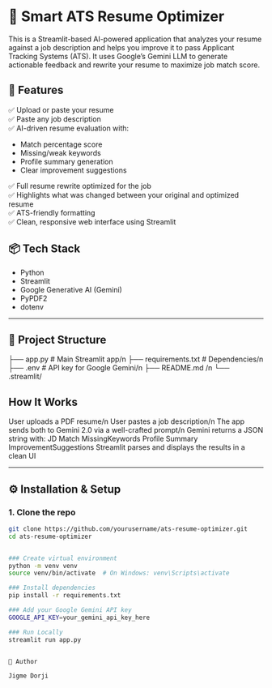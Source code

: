 # 🧠 Smart ATS Resume Optimizer

This is a Streamlit-based AI-powered application that analyzes your resume against a job description and helps you improve it to pass Applicant Tracking Systems (ATS). It uses Google’s Gemini LLM to generate actionable feedback and rewrite your resume to maximize job match score.

## 🚀 Features

✅ Upload or paste your resume  
✅ Paste any job description  
✅ AI-driven resume evaluation with:
- Match percentage score
- Missing/weak keywords
- Profile summary generation
- Clear improvement suggestions 

✅ Full resume rewrite optimized for the job  
✅ Highlights what was changed between your original and optimized resume  
✅ ATS-friendly formatting  
✅ Clean, responsive web interface using Streamlit  


## 📦 Tech Stack

- Python
- Streamlit
- Google Generative AI (Gemini)
- PyPDF2
- dotenv

---

## 📁 Project Structure

├── app.py # Main Streamlit app/n
├── requirements.txt # Dependencies/n
├── .env # API key for Google Gemini/n
├── README.md /n
└── .streamlit/


## How It Works

User uploads a PDF resume/n
User pastes a job description/n
The app sends both to Gemini 2.0 via a well-crafted prompt/n
Gemini returns a JSON string with:
JD Match
MissingKeywords
Profile Summary
ImprovementSuggestions
Streamlit parses and displays the results in a clean UI

---

## ⚙️ Installation & Setup

### 1. Clone the repo

```bash
git clone https://github.com/yourusername/ats-resume-optimizer.git
cd ats-resume-optimizer


### Create virtual environment
python -m venv venv
source venv/bin/activate  # On Windows: venv\Scripts\activate

### Install dependencies
pip install -r requirements.txt

### Add your Google Gemini API key
GOOGLE_API_KEY=your_gemini_api_key_here

### Run Locally
streamlit run app.py


🙋 Author

Jigme Dorji
